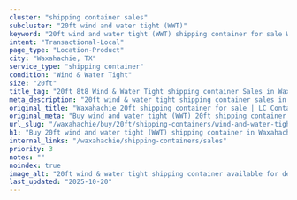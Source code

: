 ```yaml
---
cluster: "shipping container sales"
subcluster: "20ft wind and water tight (WWT)"
keyword: "20ft wind and water tight (WWT) shipping container for sale Waxahachie, TX"
intent: "Transactional-Local"
page_type: "Location-Product"
city: "Waxahachie, TX"
service_type: "shipping container"
condition: "Wind & Water Tight"
size: "20ft"
title_tag: "20ft 8t8 Wind & Water Tight shipping container Sales in Waxahachie | LC Container"
meta_description: "20ft wind & water tight shipping container sales in Waxahachie. Fast delivery, competitive pricing. Serving shipping containers area. Quote ID: 6SE. Call (214) 524-4168 for your free quote today."
original_title: "Waxahachie 20ft shipping container for sale | LC Container"
original_meta: "Buy wind and water tight (WWT) 20ft shipping container sale with local delivery in Waxahachie, TX. LC Container — local Since 2003. Request a fast quote today."
url_slug: "/waxahachie/buy/20ft/shipping-containers/wind-and-water-tight-wwt"
h1: "Buy 20ft wind and water tight (WWT) shipping container in Waxahachie"
internal_links: "/waxahachie/shipping-containers/sales"
priority: 3
notes: ""
noindex: true
image_alt: "20ft wind & water tight shipping container available for delivery in Waxahachie"
last_updated: "2025-10-20"
---
```


<!-- TODO: Add unique city/inventory copy, images, and internal links here. -->
